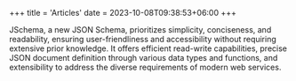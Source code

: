 +++
title = 'Articles'
date = 2023-10-08T09:38:53+06:00
+++

JSchema, a new JSON Schema, prioritizes simplicity, conciseness, and readability, ensuring user-friendliness and accessibility without requiring extensive prior knowledge. It offers efficient read-write capabilities, precise JSON document definition through various data types and functions, and extensibility to address the diverse requirements of modern web services.